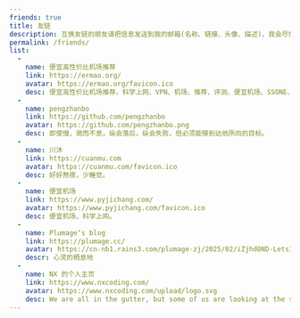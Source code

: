 ```yaml
---
friends: true
title: 友链
description: 互换友链的朋友请把信息发送到我的邮箱(名称、链接、头像、描述)，我会尽快添加。
permalink: /friends/
list:
  -
    name: 便宜高性价比机场推荐
    link: https://ermao.org/
    avatar: https://ermao.org/favicon.ico
    desc: 便宜高性价比机场推荐，科学上网、VPN、机场、推荐、评测、便宜机场、SSONE、性价比机场、性价比VPN。
  -
    name: pengzhanbo
    link: https://github.com/pengzhanbo
    avatar: https://github.com/pengzhanbo.png
    desc: 即使慢，驰而不息，纵会落后，纵会失败，但必须能够到达他所向的目标。
  -
    name: 川沐
    link: https://cuanmu.com
    avatar: https://cuanmu.com/favicon.ico
    desc: 好好熬夜，少睡觉。
  -
    name: 便宜机场
    link: https://www.pyjichang.com/
    avatar: https://www.pyjichang.com/favicon.ico
    desc: 便宜机场，科学上网。
  -
    name: Plumage‘s blog
    link: https://plumage.cc/
    avatar: https://cn-nb1.rains3.com/plumage-zj/2025/02/iZjhd0ND-LetsIconsLightningRingDuotoneLine.png
    descr: 心灵的栖息地
  -
    name: NX 的个人主页
    link: https://www.nxcoding.com/ 
    avatar: https://www.nxcoding.com/upload/logo.svg 
    desc: We are all in the gutter, but some of us are looking at the stars
---
```

